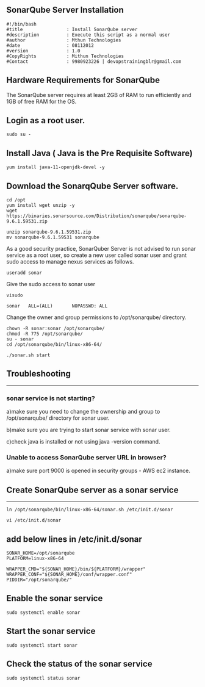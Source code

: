 ## SonarQube Server Installation
```
#!/bin/bash     
#title                : Install SonarQube server
#description          : Execute this script as a normal user
#author               : Mthun Technologies
#date                 : 08112012
#version              : 1.0   
#CopyRights           : Mithun Technologies
#Contact              : 9980923226 | devopstrainingblr@gmail.com
```

## Hardware Requirements for SonarQube
The SonarQube server requires at least 2GB of RAM to run efficiently and 1GB of free RAM for the OS.

## Login as a root user.
```
sudo su -
```

Install Java ( Java is the Pre Requisite Software)
-------------------------------------------------------------
```
yum install java-11-openjdk-devel -y
```

## Download the SonarqQube Server software.
```
cd /opt
yum install wget unzip -y
wget https://binaries.sonarsource.com/Distribution/sonarqube/sonarqube-9.6.1.59531.zip

unzip sonarqube-9.6.1.59531.zip
mv sonarqube-9.6.1.59531 sonarqube
```

As a good security practice, SonarQuber Server is not advised to run sonar service as a root user, 
so create a new user called sonar user  and grant sudo access to manage nexus services as follows.
```
useradd sonar
```
Give the sudo access to sonar user
```
visudo

sonar   ALL=(ALL)       NOPASSWD: ALL
```
Change the owner and group permissions to /opt/sonarqube/ directory.
```
chown -R sonar:sonar /opt/sonarqube/
chmod -R 775 /opt/sonarqube/
su - sonar
cd /opt/sonarqube/bin/linux-x86-64/

./sonar.sh start
```

## Troubleshooting
--------------------

### sonar service is not starting?

a)make sure you need to change the ownership and group to /opt/sonarqube/ directory for sonar user.

b)make sure you are trying to start sonar service with sonar user.

c)check java is installed or not using java -version command.

### Unable to access SonarQube server URL in browser?

a)make sure port 9000 is opened in security groups - AWS ec2 instance.

## Create SonarQube server as a sonar service
--------------------------------------------------------
```
ln /opt/sonarqube/bin/linux-x86-64/sonar.sh /etc/init.d/sonar

vi /etc/init.d/sonar
```
## add below lines in /etc/init.d/sonar
```
SONAR_HOME=/opt/sonarqube
PLATFORM=linux-x86-64

WRAPPER_CMD="${SONAR_HOME}/bin/${PLATFORM}/wrapper"
WRAPPER_CONF="${SONAR_HOME}/conf/wrapper.conf"
PIDDIR="/opt/sonarqube/"
```
## Enable the sonar service
```
sudo systemctl enable sonar
```
## Start the sonar service
```
sudo systemctl start sonar
```
## Check the status of the  sonar service
```
sudo systemctl status sonar
```
